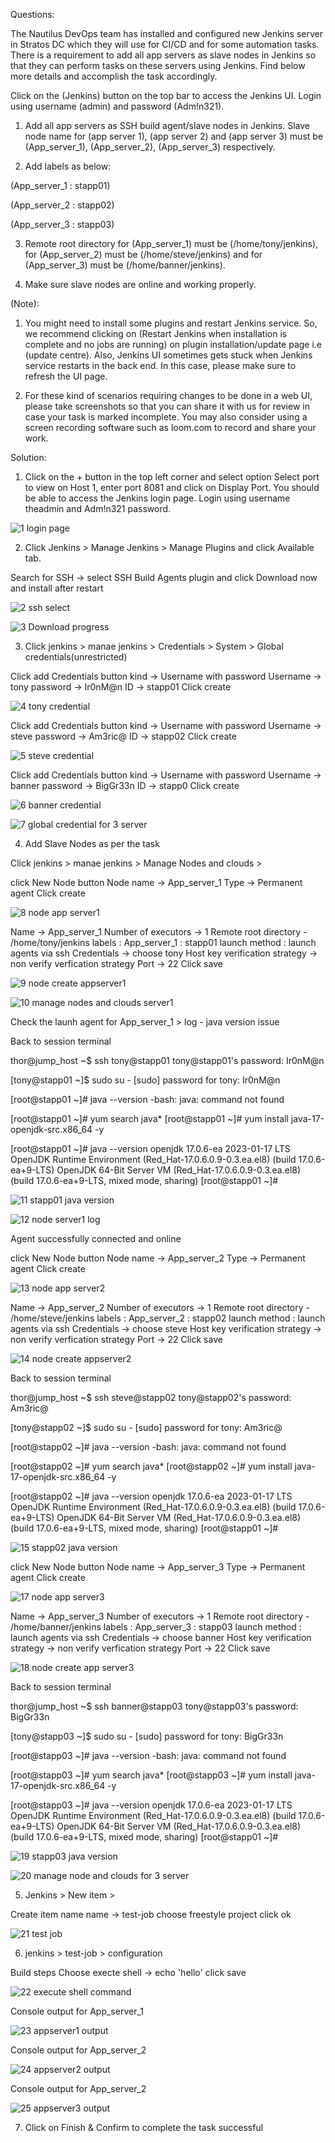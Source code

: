 


Questions:

The Nautilus DevOps team has installed and configured new Jenkins server in Stratos DC which they will use for CI/CD and for some automation tasks. There is a requirement to add all app servers as slave nodes in Jenkins so that they can perform tasks on these servers using Jenkins. Find below more details and accomplish the task accordingly.

Click on the (Jenkins) button on the top bar to access the Jenkins UI. Login using username (admin) and password (Adm!n321).

1. Add all app servers as SSH build agent/slave nodes in Jenkins. Slave node name for (app server 1), (app server 2) and (app server 3) must be (App_server_1), (App_server_2), (App_server_3) respectively.

2. Add labels as below:

(App_server_1 : stapp01)

(App_server_2 : stapp02)

(App_server_3 : stapp03)

3. Remote root directory for (App_server_1) must be (/home/tony/jenkins), for (App_server_2) must be (/home/steve/jenkins) and for (App_server_3) must be (/home/banner/jenkins).

4. Make sure slave nodes are online and working properly.

(Note):

1. You might need to install some plugins and restart Jenkins service. So, we recommend clicking on (Restart Jenkins when installation is complete and no jobs are running) on plugin installation/update page i.e (update centre). Also, Jenkins UI sometimes gets stuck when Jenkins service restarts in the back end. In this case, please make sure to refresh the UI page.

2. For these kind of scenarios requiring changes to be done in a web UI, please take screenshots so that you can share it with us for review in case your task is marked incomplete. You may also consider using a screen recording software such as loom.com to record and share your work.


Solution: 

1. Click on the + button in the top left corner and select option Select port to view on Host 1, enter port 8081 and click on Display Port. You should be able to access the Jenkins login page. Login using username theadmin and Adm!n321 password.


![1 login page](https://github.com/dineshrajdhanapathyDD/kodekloud-Engineer_project/assets/52989362/efba7e02-b913-47ae-b30d-552ecdc84aa4)


2. Click Jenkins > Manage Jenkins > Manage Plugins and click Available tab.

Search for SSH -> select   SSH Build Agents  plugin and click Download now and install after restart

![2 ssh select](https://github.com/dineshrajdhanapathyDD/kodekloud-Engineer_project/assets/52989362/f902ed2b-d4dd-48c6-965a-a8c80da4cda4)

![3 Download progress](https://github.com/dineshrajdhanapathyDD/kodekloud-Engineer_project/assets/52989362/c61ee3ed-0b27-4f0b-a87c-b85a905f35b7)


3.  Click jenkins > manae jenkins > Credentials > System > Global credentials(unrestricted) 

Click add Credentials button 
kind -> Username with password 
Username -> tony
password -> Ir0nM@n
ID -> stapp01
Click create

![4 tony credential](https://github.com/dineshrajdhanapathyDD/kodekloud-Engineer_project/assets/52989362/834d2c29-7d6a-4ff3-9cdd-377680f5860a)

Click add Credentials button 
kind -> Username with password 
Username -> steve
password -> Am3ric@
ID -> stapp02
Click create

![5 steve credential](https://github.com/dineshrajdhanapathyDD/kodekloud-Engineer_project/assets/52989362/c9b331a7-9699-4a14-9b8c-36a728d821e0)

Click add Credentials button 
kind -> Username with password 
Username -> banner
password -> BigGr33n
ID -> stapp0
Click create

![6 banner credential](https://github.com/dineshrajdhanapathyDD/kodekloud-Engineer_project/assets/52989362/478f0348-5669-41b8-8038-3c6223bba9ee)

![7 global credential for 3 server](https://github.com/dineshrajdhanapathyDD/kodekloud-Engineer_project/assets/52989362/5994e5af-7d65-4747-bee9-64881d9d6a4e)


4.  Add Slave Nodes as per the task 

Click jenkins > manae jenkins > Manage Nodes and clouds > 

click New Node button
Node name -> App_server_1
Type -> Permanent agent
Click create

![8 node app server1](https://github.com/dineshrajdhanapathyDD/kodekloud-Engineer_project/assets/52989362/ee603da1-8868-4fd0-816e-9f35e5d4b200)

Name -> App_server_1
Number of executors -> 1
Remote root directory - /home/tony/jenkins
labels : App_server_1 : stapp01
launch method : launch agents via ssh
Credentials -> choose tony
Host key verification strategy -> non verify verfication strategy 
Port -> 22
Click save 

![9 node create appserver1](https://github.com/dineshrajdhanapathyDD/kodekloud-Engineer_project/assets/52989362/bef2e30d-a4bd-4f19-b68a-42918736bbc5)

![10 manage nodes and clouds server1](https://github.com/dineshrajdhanapathyDD/kodekloud-Engineer_project/assets/52989362/9ac04c6c-9fce-4359-b6f9-c7b4fab84cbb)

Check the launh agent for App_server_1 > log - java version issue 

Back to session terminal

thor@jump_host ~$ ssh tony@stapp01
tony@stapp01's password: Ir0nM@n

[tony@stapp01 ~]$ sudo su - 
[sudo] password for tony: Ir0nM@n

[root@stapp01 ~]# java --version
-bash: java: command not found

[root@stapp01 ~]# yum search java*
[root@stapp01 ~]# yum install java-17-openjdk-src.x86_64 -y

[root@stapp01 ~]# java --version
openjdk 17.0.6-ea 2023-01-17 LTS
OpenJDK Runtime Environment (Red_Hat-17.0.6.0.9-0.3.ea.el8) (build 17.0.6-ea+9-LTS)
OpenJDK 64-Bit Server VM (Red_Hat-17.0.6.0.9-0.3.ea.el8) (build 17.0.6-ea+9-LTS, mixed mode, sharing)
[root@stapp01 ~]# 


![11 stapp01 java version](https://github.com/dineshrajdhanapathyDD/kodekloud-Engineer_project/assets/52989362/3ce3dbc9-7628-4981-a37b-3946c9c7a834)

![12 node server1 log](https://github.com/dineshrajdhanapathyDD/kodekloud-Engineer_project/assets/52989362/4b0e6578-63c7-4f85-908e-954ae8c5d354)

Agent successfully connected and online

click New Node button
Node name -> App_server_2
Type -> Permanent agent
Click create

![13 node app server2](https://github.com/dineshrajdhanapathyDD/kodekloud-Engineer_project/assets/52989362/ab4ad471-c327-473d-bf7a-09c8371fef97)

Name -> App_server_2
Number of executors -> 1
Remote root directory - /home/steve/jenkins
labels : App_server_2 : stapp02
launch method : launch agents via ssh
Credentials -> choose steve
Host key verification strategy -> non verify verfication strategy 
Port -> 22
Click save

![14 node create appserver2](https://github.com/dineshrajdhanapathyDD/kodekloud-Engineer_project/assets/52989362/3ad7f57d-4b6b-4ff5-83b8-ae85ed78fe18)

Back to session terminal

thor@jump_host ~$ ssh steve@stapp02
tony@stapp02's password: Am3ric@

[tony@stapp02 ~]$ sudo su - 
[sudo] password for tony: Am3ric@

[root@stapp02 ~]# java --version
-bash: java: command not found

[root@stapp02 ~]# yum search java*
[root@stapp02 ~]# yum install java-17-openjdk-src.x86_64 -y

[root@stapp02 ~]# java --version
openjdk 17.0.6-ea 2023-01-17 LTS
OpenJDK Runtime Environment (Red_Hat-17.0.6.0.9-0.3.ea.el8) (build 17.0.6-ea+9-LTS)
OpenJDK 64-Bit Server VM (Red_Hat-17.0.6.0.9-0.3.ea.el8) (build 17.0.6-ea+9-LTS, mixed mode, sharing)
[root@stapp01 ~]#  

![15 stapp02 java version](https://github.com/dineshrajdhanapathyDD/kodekloud-Engineer_project/assets/52989362/28947d15-9eee-48a9-a702-c0b935162213)

click New Node button
Node name -> App_server_3
Type -> Permanent agent
Click create

![17 node app server3](https://github.com/dineshrajdhanapathyDD/kodekloud-Engineer_project/assets/52989362/467c4255-4429-4e0f-8f73-1ddc1493eafd)

Name -> App_server_3
Number of executors -> 1
Remote root directory - /home/banner/jenkins
labels : App_server_3 : stapp03
launch method : launch agents via ssh
Credentials -> choose banner
Host key verification strategy -> non verify verfication strategy 
Port -> 22
Click save

![18 node create app server3](https://github.com/dineshrajdhanapathyDD/kodekloud-Engineer_project/assets/52989362/73f6173c-3b89-40e6-8eb0-2af232c0a891)

Back to session terminal

thor@jump_host ~$ ssh banner@stapp03
tony@stapp03's password: BigGr33n

[tony@stapp03 ~]$ sudo su - 
[sudo] password for tony: BigGr33n

[root@stapp03 ~]# java --version
-bash: java: command not found

[root@stapp03 ~]# yum search java*
[root@stapp03 ~]# yum install java-17-openjdk-src.x86_64 -y

[root@stapp03 ~]# java --version
openjdk 17.0.6-ea 2023-01-17 LTS
OpenJDK Runtime Environment (Red_Hat-17.0.6.0.9-0.3.ea.el8) (build 17.0.6-ea+9-LTS)
OpenJDK 64-Bit Server VM (Red_Hat-17.0.6.0.9-0.3.ea.el8) (build 17.0.6-ea+9-LTS, mixed mode, sharing)
[root@stapp01 ~]#  

![19 stapp03 java version](https://github.com/dineshrajdhanapathyDD/kodekloud-Engineer_project/assets/52989362/4c238cca-7d95-4788-b0a6-36e73e407ca3)


![20 manage node and clouds for 3 server ](https://github.com/dineshrajdhanapathyDD/kodekloud-Engineer_project/assets/52989362/175c83cd-593a-4d3c-8757-60247efef1f5)


5. Jenkins > New item > 

Create item name 
name -> test-job
choose freestyle project
click ok

![21 test job](https://github.com/dineshrajdhanapathyDD/kodekloud-Engineer_project/assets/52989362/18854ed8-a2be-4142-93b0-b14242950841)


6. jenkins > test-job > configuration

Build steps
Choose execte shell -> echo 'hello'
click save

![22 execute shell command](https://github.com/dineshrajdhanapathyDD/kodekloud-Engineer_project/assets/52989362/681b3425-1184-4b28-aafc-19818b5ba800)

Console output for App_server_1

![23 appserver1 output](https://github.com/dineshrajdhanapathyDD/kodekloud-Engineer_project/assets/52989362/4ecd2a80-0648-40f2-a662-1ec777da41df)

Console output for App_server_2


![24 appserver2 output](https://github.com/dineshrajdhanapathyDD/kodekloud-Engineer_project/assets/52989362/2742811f-a338-4c58-a3d1-8ed793d2c60b)

Console output for App_server_2


![25 appserver3 output ](https://github.com/dineshrajdhanapathyDD/kodekloud-Engineer_project/assets/52989362/64c94354-7eee-4ca4-af78-8bc3d2aca73a)


7. Click on Finish & Confirm to complete the task successful




